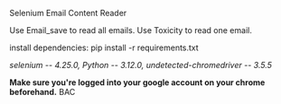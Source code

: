 Selenium Email Content Reader 

Use Email_save to read all emails.
Use Toxicity to read one email.

install dependencies: pip install -r requirements.txt

*selenium -- 4.25.0, 
Python -- 3.12.0, 
undetected-chromedriver -- 3.5.5*

**Make sure you're logged into your google account on your chrome beforehand.**
BAC
